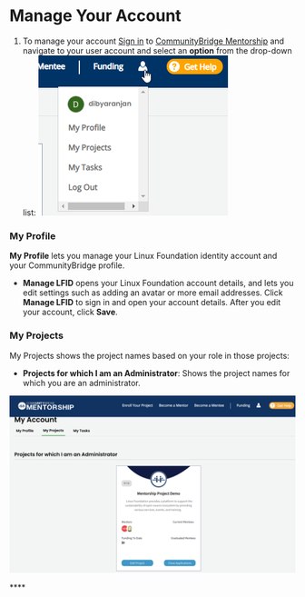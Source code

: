 # Manage Your Account

1. To manage your account [Sign in](../../../sso/sign-in/) to [CommunityBridge Mentorship](https://people.communitybridge.org/) and navigate to your user account and select an **option** from the drop-down list:  ![](../../../.gitbook/assets/my-account.png)  

### My Profile 

**My Profile** lets you manage your Linux Foundation identity account and your CommunityBridge profile.‌

* **Manage LFID** opens your Linux Foundation account details, and lets you edit settings such as adding an avatar or more email addresses. Click **Manage LFID** to sign in and open your account details. After you edit your account, click **Save**.

### My Projects

My Projects shows the project names based on your role in those projects:

* **Projects for which I am an Administrator**: Shows the project names for which you are an administrator.

![](../../../.gitbook/assets/admin-mentorship-account.png)

\*\*\*\*

